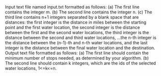 Input text file named input.txt formatted as follows:
(a) The first line contains the integer m.
(b) The second line contains the integer n.
(c) The third line contains n+1 integers separated by a blank space that are distances: 
      the first integer is the distance in miles between the starting point and the first water location,
      the second integer is the distance between the first and the second water locations, 
      the third integer is the distance between the second and third water locations,
      …the n-th integer is the distance between the (n-1)-th and n-th water locations, 
      and the last integer is the distance between the final water location and the destination.
Output text file formatted as follows: 
(a) The first line should contain the minimum number of stops needed, as determined by your algorithm. 
(b) The second line should contain k integers, which are the ids of the selected water locations, 1<=k<=n. 